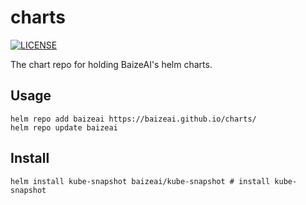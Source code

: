 # charts
[![LICENSE](https://img.shields.io/github/license/baizeai/charts.svg?style=flat-square)](/LICENSE)

The chart repo for holding BaizeAI's helm charts.

## Usage
```shell
helm repo add baizeai https://baizeai.github.io/charts/
helm repo update baizeai
```

## Install

```shell
helm install kube-snapshot baizeai/kube-snapshot # install kube-snapshot
```
